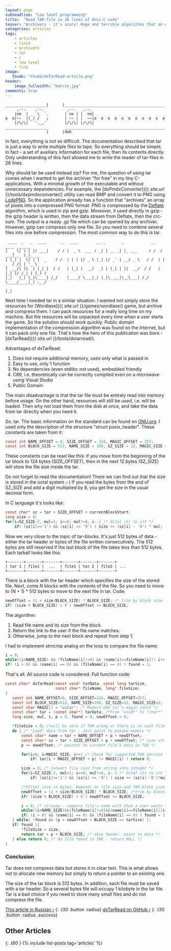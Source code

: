 ```yaml
---
layout: page
subheadline: "Low level programming"
title:  "Read TAR-file in 26 lines of Ansi-C code"
teaser: "Archivers - it's scary! Huge and terrible algorithms that an ordinary person will never understand! Rar, zip, gzip, tar are modern de facto standards, which means extremely complex and tricky things that you should not try to understand. Well, tar looks simpler, maybe it's not that hard? See <a href='http://git.savannah.gnu.org/cgit/tar.git/tree/src'>git</a> with the sources. We see dozens of files, many of tens kilobytes. Hmm. Apparently, a dead end."
categories: articles
tags:
    - articles
    - linux
    - archivers
    - tar
    - c
    - low level
    - tiny
image:
   thumb: "thumb/dxTarRead-article.png"
header:
    image_fullwidth: "matrix.jpg"
comments: true
---
```


```
__________________|      |____________________________________________
     ,--.    ,--.          ,--.   ,--.
    |oo  | _  \  `.       | oo | |  oo|
o  o|~~  |(_) /   ;       | ~~ | |  ~~|o  o  o  o  o  o  o  o  o  o  o
    |/\/\|   '._,'        |/\/\| |/\/\|
__________________        ____________________________________________
                  |      |dwb
```

In fact, everything is not so difficult. The documentation described that tar is just a way to write multiple files to tape. So everything should be simple. In fact - a set of auxiliary information for each file, then its contents directly. Only understanding of this fact allowed me to write the reader of tar-files in 26 lines.

Why should tar be used instead zip? For me, the question of using tar comes when I wanted to get the archiver "for free" in my tiny C-applications. With a minimal growth of the executable and without unnecessary dependencies. For example, the [dxPmdxConverter]({{ site.url }}/tools/dxpmdxconverter/) utility can read BMP and convert it to PNG using [LodePNG](http://lodev.org/lodepng/). So the application already has a function that "archives" an array of pixels into a compressed PNG format. PNG is compressed by the [Deflate](https://en.wikipedia.org/wiki/DEFLATE) algorithm, which is used in zip and gzip. Moreover, it used directly in gzip - the gzip header is written, then the data stream from Deflate, then the crc-sum. The output is a ready .gz file which can be opened by any archiver. However, gzip can compress only one file. So you need to combine several files into one before compression. The most common way to do this is tar.

```
 ____  _   _  ____      __  ____        __ _       _            __   ____ ______       
|  _ \| \ | |/ ___|    / / |  _ \  ___ / _| | __ _| |_ ___     / /  / ___|__  (_)_ __  
| |_) |  \| | |  _    / /  | | | |/ _ \ |_| |/ _` | __/ _ \   / /  | |  _  / /| | '_ \ 
|  __/| |\  | |_| |  / /   | |_| |  __/  _| | (_| | ||  __/  / /   | |_| |/ /_| | |_) |
|_|   |_| \_|\____| /_/    |____/ \___|_| |_|\__,_|\__\___| /_/     \____/____|_| .__/ 
                                                                                |_|
``` 

Next time I needed tar in a similar situation. I wanted not simply store the resources for [Wordlase]({{ site.url }}/games/wordlase/) game, but archive and compress them. I can pack resources for a really long time on my machine. But the resources will be unpacked every time when a user starts the game. So the solution should work quickly. Public domain implementation of the compression algorithm was found on the Internet, but it can pack only one file. That's how the hero of this publication was born - [dxTarRead]({{ site.url }}/tools/dxtarread/).

Advantages of dxTarRead:

1. Does not require additional memory, uses only what is passed in 
2. Easy to use, only 1 function
3. No dependencies (even stdlibc not used), embedded friendly
4. C89, i.e. theoretically can be correctly compiled even on a microwave using Visual Studio
5. Public Domain


The main disadvantage is that the tar file must be entirely read into memory before usage. On the other hand, resources will still be used, i.e. will be loaded. Then why not load them from the disk at once, and take the data from tar directly when you need it.

So, tar. The basic information on the standard can be found on [GNU.org](https://www.gnu.org/software/tar/manual/html_node/Standard.html). I used only the description of the structure "struct posix_header". These constants are taken from it:

```c
const int NAME_OFFSET = 0, SIZE_OFFSET = 124, MAGIC_OFFSET = 257;
const int BLOCK_SIZE = 512, NAME_SIZE = 100, SZ_SIZE = 12, MAGIC_SIZE =5;
```

These constants can be read like this: if you move from the beginning of the tar block to 124 bytes (SIZE_OFFSET), then in the next 12 bytes (SZ_SIZE) will store the file size inside the tar.

Do not forget to read the documentation! There we can find out that the size is stored in the octal system ;-) If you read the bytes from the end of SZ_SIZE and add a digit multiplied by 8, you get the size in the usual decimal form.

In C language it's looks like:

```c
const char* sz = tar + SIZE_OFFSET + currentBlockStart;
long size = 0;
for(i=SZ_SIZE-2, mul=1; i>=0; mul*=8, i--) /* Octal str to int */
    if( (sz[i]>='1') && (sz[i] <= '9') ) size += (sz[i] - '0') * mul;
```

Now we very close to the topic of tar-blocks. It's just 512 bytes of data - either the tar header or bytes of the file written consecutively. The 512 bytes are still reserved if the last block of the file takes less than 512 bytes. Each tarball looks like this:

```
+-------+-------+-------+-------+-------+-------+
| tar 1 | file1 |  ...  | file1 | tar 2 | file2 | ...
+-------+-------+-------+-------+-------+-------+
```

There is a block with the tar header which specifies the size of the stored file. Next, come *N* blocks with the contents of the file. So you need to move to (N + 1) * 512 bytes to move to the next file in tar. Code:

```c
newOffset = (1 + size/BLOCK_SIZE) * BLOCK_SIZE; /* trim by block size */
if( (size % BLOCK_SIZE) > 0 ) newOffset += BLOCK_SIZE;
```

The algorithm:

1. Read file name and its size from the block.
2. Return the link to the user if the file name matches.
3. Otherwise, jump to the next block and repeat from step 1.

I had to implement strncmp analog on the loop to compare the file name:

```c
i = 0;
while((i<NAME_SIZE) && (fileName[i]!=0) && (name[i]==fileName[i])) i++;
if( (i > 0) && (name[i] == 0) && (fileName[i] == 0) ) found = 1;
```

That's all. All source code is considered. Full function code:

```c
const char* dxTarRead(const void* tarData, const long tarSize, 
                      const char* fileName, long* fileSize)
{
   const int NAME_OFFSET=0, SIZE_OFFSET=124, MAGIC_OFFSET=257;
   const int BLOCK_SIZE=512, NAME_SIZE=100, SZ_SIZE=12, MAGIC_SIZE=5;
   const char MAGIC[] = "ustar"; /* Modern GNU tar's magic const */
   const char* tar = (const char*) tarData; /*From "void*" to "char*" */
   long size, mul, i, p = 0, found = 0, newOffset = 0;

   *fileSize = 0; /*will be zero if TAR wrong or there is no such file*/
   do { /* "Load" data from tar - just point to passed memory */
       const char* name = tar + NAME_OFFSET + p + newOffset;
       const char* sz = tar + SIZE_OFFSET + p + newOffset; /* size str */
       p += newOffset; /* pointer to current file's data in TAR */

       for(i=0; i<MAGIC_SIZE; i++) /* Check for supported TAR version */
           if( tar[i + MAGIC_OFFSET + p] != MAGIC[i] ) return 0;

       size = 0; /* Convert file size from string into integer */
       for(i=SZ_SIZE-2, mul=1; i>=0; mul*=8, i--) /* Octal str to int */
           if( (sz[i]>='1') && (sz[i] <= '9') ) size += (sz[i]-'0')*mul;

       /*Offset size in bytes. Depends on file size and TAR block size */
       newOffset = (1 + size/BLOCK_SIZE) * BLOCK_SIZE; /*trim by block */
       if( (size % BLOCK_SIZE) > 0 ) newOffset += BLOCK_SIZE;

       i = 0; /* strncmp - compare file's name with that a user wants */
       while((i<NAME_SIZE)&&(fileName[i]!=0)&&(name[i]==fileName[i]))i++;
       if( (i > 0) && (name[i] == 0) && (fileName[i] == 0) ) found = 1;
   } while( !found && (p + newOffset + BLOCK_SIZE <= tarSize) );
   if( found ){
       *fileSize = size;
       return tar + p + BLOCK_SIZE; /* skip header, point to data */
   } else return 0; /* No file found in TAR - return NULL */
}
```

### Conclusion

Tar does not compress data but stores it in clear text. This is what allows not to allocate new memory but simply to return a pointer to an existing one.

The size of the tar block is 512 bytes. In addition, each file must be saved with a tar header. So a several bytes file will occupy 1 kilobyte in the tar file. Tar is a bad choice if you need to store many small files and do not compress the file.


[This article in Russian ›](https://habrahabr.ru/post/320834/) 
{: .t30 .button .radius}
[dxTarRead on GitHub ›](https://github.com/DeXP/dxTarRead)
{: .t30 .button .radius .success}


## Other Articles
{: .t60 }
{% include list-posts tag='articles' %}
